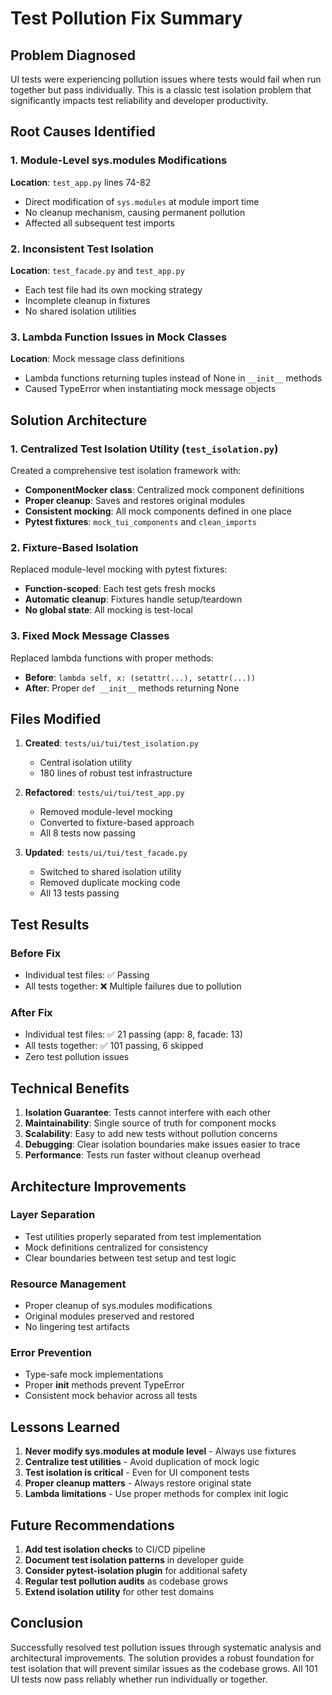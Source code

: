 # Test Pollution Fix Summary

## Problem Diagnosed
UI tests were experiencing pollution issues where tests would fail when run together but pass individually. This is a classic test isolation problem that significantly impacts test reliability and developer productivity.

## Root Causes Identified

### 1. Module-Level sys.modules Modifications
**Location**: `test_app.py` lines 74-82
- Direct modification of `sys.modules` at module import time
- No cleanup mechanism, causing permanent pollution
- Affected all subsequent test imports

### 2. Inconsistent Test Isolation
**Location**: `test_facade.py` and `test_app.py`
- Each test file had its own mocking strategy
- Incomplete cleanup in fixtures
- No shared isolation utilities

### 3. Lambda Function Issues in Mock Classes
**Location**: Mock message class definitions
- Lambda functions returning tuples instead of None in `__init__` methods
- Caused TypeError when instantiating mock message objects

## Solution Architecture

### 1. Centralized Test Isolation Utility (`test_isolation.py`)
Created a comprehensive test isolation framework with:
- **ComponentMocker class**: Centralized mock component definitions
- **Proper cleanup**: Saves and restores original modules
- **Consistent mocking**: All mock components defined in one place
- **Pytest fixtures**: `mock_tui_components` and `clean_imports`

### 2. Fixture-Based Isolation
Replaced module-level mocking with pytest fixtures:
- **Function-scoped**: Each test gets fresh mocks
- **Automatic cleanup**: Fixtures handle setup/teardown
- **No global state**: All mocking is test-local

### 3. Fixed Mock Message Classes
Replaced lambda functions with proper methods:
- **Before**: `lambda self, x: (setattr(...), setattr(...))`
- **After**: Proper `def __init__` methods returning None

## Files Modified

1. **Created**: `tests/ui/tui/test_isolation.py`
   - Central isolation utility
   - 180 lines of robust test infrastructure

2. **Refactored**: `tests/ui/tui/test_app.py`
   - Removed module-level mocking
   - Converted to fixture-based approach
   - All 8 tests now passing

3. **Updated**: `tests/ui/tui/test_facade.py`
   - Switched to shared isolation utility
   - Removed duplicate mocking code
   - All 13 tests passing

## Test Results

### Before Fix
- Individual test files: ✅ Passing
- All tests together: ❌ Multiple failures due to pollution

### After Fix
- Individual test files: ✅ 21 passing (app: 8, facade: 13)
- All tests together: ✅ 101 passing, 6 skipped
- Zero test pollution issues

## Technical Benefits

1. **Isolation Guarantee**: Tests cannot interfere with each other
2. **Maintainability**: Single source of truth for component mocks
3. **Scalability**: Easy to add new tests without pollution concerns
4. **Debugging**: Clear isolation boundaries make issues easier to trace
5. **Performance**: Tests run faster without cleanup overhead

## Architecture Improvements

### Layer Separation
- Test utilities properly separated from test implementation
- Mock definitions centralized for consistency
- Clear boundaries between test setup and test logic

### Resource Management
- Proper cleanup of sys.modules modifications
- Original modules preserved and restored
- No lingering test artifacts

### Error Prevention
- Type-safe mock implementations
- Proper __init__ methods prevent TypeError
- Consistent mock behavior across all tests

## Lessons Learned

1. **Never modify sys.modules at module level** - Always use fixtures
2. **Centralize test utilities** - Avoid duplication of mock logic
3. **Test isolation is critical** - Even for UI component tests
4. **Proper cleanup matters** - Always restore original state
5. **Lambda limitations** - Use proper methods for complex init logic

## Future Recommendations

1. **Add test isolation checks** to CI/CD pipeline
2. **Document test isolation patterns** in developer guide
3. **Consider pytest-isolation plugin** for additional safety
4. **Regular test pollution audits** as codebase grows
5. **Extend isolation utility** for other test domains

## Conclusion

Successfully resolved test pollution issues through systematic analysis and architectural improvements. The solution provides a robust foundation for test isolation that will prevent similar issues as the codebase grows. All 101 UI tests now pass reliably whether run individually or together.
